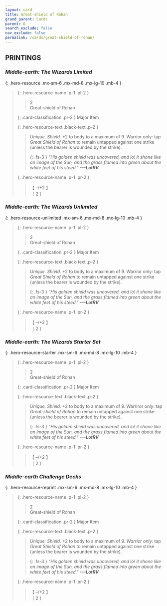 ```yaml
---
layout: card
title: Great-shield of Rohan
grand_parent: Cards
parent: G
search_exclude: false
nav_exclude: false
permalink: /cards/great-shield-of-rohan/
---
```


## PRINTINGS


### _Middle-earth: The Wizards Limited_

{: .hero-resource .mx-sm-6 .mx-md-8 .mx-lg-10 .mb-4 }
> {: .hero-resource-name .p-1 .pl-2 }
> > <div class="card-mp">2</div>
> > <div class="card-name">Great-shield of Rohan</div>
>
> {: .card-classification .pr-2 }
> Major Item
>
> {: .hero-resource-text .black-text .p-2 }
> > _Unique._ _Shield._ +2 to body to a maximum of 9. Warrior only: tap _Great Shield of Rohan_ to remain untapped against one strike (unless the bearer is wounded by the strike). 
> > 
> > {: .fs-3 } 
> > _“His golden shield was uncovered, and lo! it shone like an image of the Sun, and the grass flamed into green about the white feet of his steed."_ ***---&#65279;LotRV*** 
> 
> {: .hero-resource-name .p-1 .pr-2 }
> > <div class="card-shield">【 &ndash;/+2 】</div>
> > <div class="card-corruption">〔 2 〕</div>

### _Middle-earth: The Wizards Unlimited_

{: .hero-resource-unlimited .mx-sm-6 .mx-md-8 .mx-lg-10 .mb-4 }
> {: .hero-resource-name .p-1 .pl-2 }
> > <div class="card-mp">2</div>
> > <div class="card-name">Great-shield of Rohan</div>
>
> {: .card-classification .pr-2 }
> Major Item
>
> {: .hero-resource-text .black-text .p-2 }
> > _Unique._ _Shield._ +2 to body to a maximum of 9. Warrior only: tap _Great Shield of Rohan_ to remain untapped against one strike (unless the bearer is wounded by the strike). 
> > 
> > {: .fs-3 } 
> > _“His golden shield was uncovered, and lo! it shone like an image of the Sun, and the grass flamed into green about the white feet of his steed."_ ***---&#65279;LotRV*** 
> 
> {: .hero-resource-name .p-1 .pr-2 }
> > <div class="card-shield">【 &ndash;/+2 】</div>
> > <div class="card-corruption">〔 2 〕</div>

### _Middle-earth: The Wizards Starter Set_

{: .hero-resource-starter .mx-sm-6 .mx-md-8 .mx-lg-10 .mb-4 }
> {: .hero-resource-name .p-1 .pl-2 }
> > <div class="card-mp">2</div>
> > <div class="card-name">Great-shield of Rohan</div>
>
> {: .card-classification .pr-2 }
> Major Item
>
> {: .hero-resource-text .black-text .p-2 }
> > _Unique._ _Shield._ +2 to body to a maximum of 9. Warriror only: tap _Great-shield of Rohan_ to remain untapped against one strike (unless the bearer is wounded by the strike). 
> > 
> > {: .fs-3 } 
> > _“His golden shield was uncovered, and lo! it shone like an image of the Sun, and the grass flamed into green about the white feet of his steed."_ ***---&#65279;LotRV*** 
> 
> {: .hero-resource-name .p-1 .pr-2 }
> > <div class="card-shield">【 &ndash;/+2 】</div>
> > <div class="card-corruption">〔 2 〕</div>

### _Middle-earth Challenge Decks_

{: .hero-resource-reprint .mx-sm-6 .mx-md-8 .mx-lg-10 .mb-4 }
> {: .hero-resource-name .p-1 .pl-2 }
> > <div class="card-mp">2</div>
> > <div class="card-name">Great-shield of Rohan</div>
>
> {: .card-classification .pr-2 }
> Major Item
>
> {: .hero-resource-text .black-text .p-2 }
> > _Unique._ _Shield._ +2 to body to a maximum of 9. _Warrior only:_ tap _Great Shield of Rohan_ to remain untapped against one strike (unless the bearer is wounded by the strike). 
> > 
> > {: .fs-3 } 
> > _“His golden shield was uncovered, and lo! it shone like an image of the Sun, and the grass flamed into green about the white feet of his steed."_ ***---&#65279;LotRV*** 
> 
> {: .hero-resource-name .p-1 .pr-2 }
> > <div class="card-shield">【 &ndash;/+2 】</div>
> > <div class="card-corruption">〔 2 〕</div>
